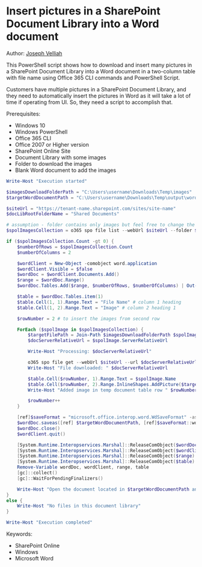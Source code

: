 # Insert pictures in a SharePoint Document Library into a Word document

Author: [Joseph Velliah](https://sprider.blog/insert-pictures-in-a-sharepoint-document-library-into-a-word-document)

This PowerShell script shows how to download and insert many pictures in a SharePoint Document Library into a Word document in a two-column table with file name using Office 365 CLI commands and PowerShell Script.

Customers have multiple pictures in a SharePoint Document Library, and they need to automatically insert the pictures in Word as it will take a lot of time if operating from UI. So, they need a script to accomplish that.

Prerequisites:

- Windows 10
- Windows PowerShell
- Office 365 CLI
- Office 2007 or Higher version
- SharePoint Online Site
- Document Library with some images
- Folder to download the images
- Blank Word document to add the images

```powershell tab="PowerShell Core"
Write-Host "Execution started"

$imagesDownloadFolderPath = "C:\Users\username\Downloads\Temp\images"
$targetWordDocumentPath = "C:\Users\username\Downloads\Temp\output\word-document-name.docx"

$siteUrl = "https://tenant-name.sharepoint.com/sites/site-name"
$docLibRootFolderName = "Shared Documents"

# assumption - folder contains only images but feel free to change the filter conditions to limit the items/file types returned from document library
$spolImagesCollection = o365 spo file list --webUrl $siteUrl --folder $docLibRootFolderName -o json | ConvertFrom-Json

if ($spolImagesCollection.Count -gt 0) {
    $numberOfRows = $spolImagesCollection.Count
    $numberOfColumns = 2

    $wordClient = New-Object -comobject word.application
    $wordClient.Visible = $false
    $wordDoc = $wordClient.Documents.Add()
    $range = $wordDoc.Range()
    $wordDoc.Tables.Add($range, $numberOfRows, $numberOfColumns) | Out-Null

    $table = $wordDoc.Tables.item(1)
    $table.Cell(1, 1).Range.Text = "File Name" # column 1 heading
    $table.Cell(1, 2).Range.Text = "Image" # column 2 heading 1

    $rowNumber = 2 # to insert the images from second row

    ForEach ($spolImage in $spolImagesCollection) {
        $targetFilePath = Join-Path $imagesDownloadFolderPath $spolImage.Name
        $docServerRelativeUrl = $spolImage.ServerRelativeUrl

        Write-Host "Processing: $docServerRelativeUrl"

        o365 spo file get --webUrl $siteUrl --url $docServerRelativeUrl --asFile --path $targetFilePath
        Write-Host "File downloaded: " $docServerRelativeUrl

        $table.Cell($rowNumber, 1).Range.Text = $spolImage.Name
        $table.Cell($rowNumber, 2).Range.InlineShapes.AddPicture($targetFilePath) | Out-Null
        Write-Host "Added image in temp document table row " $rowNumber

        $rowNumber++
    }

    [ref]$saveFormat = "microsoft.office.interop.word.WdSaveFormat" -as [type]
    $wordDoc.saveas([ref] $targetWordDocumentPath, [ref]$saveFormat::wdFormatDocumentDefault)
    $wordDoc.close()
    $wordClient.quit()

    [System.Runtime.Interopservices.Marshal]::ReleaseComObject($wordDoc) | Out-Null
    [System.Runtime.Interopservices.Marshal]::ReleaseComObject($wordClient) | Out-Null
    [System.Runtime.Interopservices.Marshal]::ReleaseComObject($range) | Out-Null
    [System.Runtime.Interopservices.Marshal]::ReleaseComObject($table) | Out-Null
    Remove-Variable wordDoc, wordClient, range, table
    [gc]::collect()
    [gc]::WaitForPendingFinalizers()

    Write-Host "Open the document located in $targetWordDocumentPath and check the images in the table"
}
else {
    Write-Host "No files in this document library"
}

Write-Host "Execution completed"
```

Keywords:

- SharePoint Online
- Windows
- Microsoft Word

